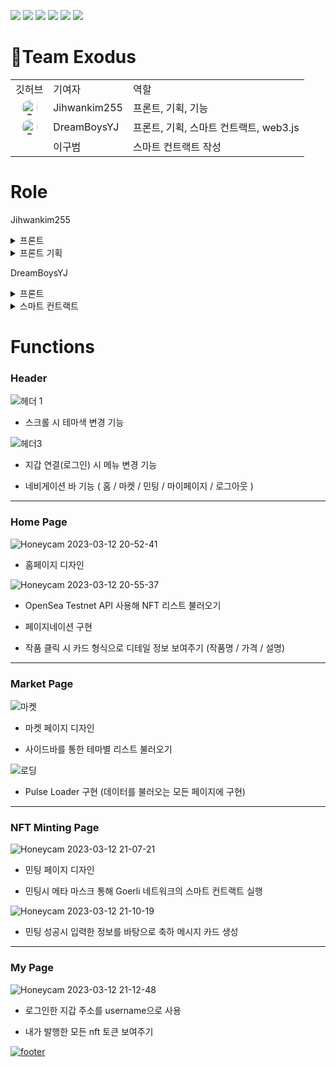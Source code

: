 <a href="#"><img src="https://img.shields.io/badge/Javascript-F7DF1E?style=for-the-badge&logo=Javascript&logoColor=white"></a>
 <a href="#"><img src="https://img.shields.io/badge/React-61DAFB?style=for-the-badge&logo=React&logoColor=white"></a> <a href="#"><img src="https://img.shields.io/badge/Solidity-363636?style=for-the-badge&logo=Solidity&logoColor=white"></a> <a href="#"><img src="https://img.shields.io/badge/Remix-000000?style=for-the-badge&logo=Remix&logoColor=white"></a> <a href="#"><img src="https://img.shields.io/badge/Web3.js-F16822?style=for-the-badge&logo=Web3.js&logoColor=white"></a>
<a href="#"><img src="https://img.shields.io/badge/styled components-DB7093?style=for-the-badge&logo=styled-components&logoColor=white"/></a> 
 
# :two_men_holding_hands:Team Exodus
<table>
  <tr>
    <td>깃허브</td>
    <td>기여자</td>
    <td>역할</td>
  </tr>
  <tr>
    <td align="center"><a href="https://github.com/jihwankim255"><img src="https://github.com/jihwankim255.png" alt="Contributor Name" width="25" style="border-radius: 50%" /></a></td>
    <td>Jihwankim255</td>
    <td>프론트, 기획, 기능</td>
  </tr>
  <tr>
    <td align="center"><a href="https://github.com/DreamBoysYJ"><img src="https://github.com/DreamBoysYJ.png" alt="Contributor Name" width="25" style="border-radius: 50%" /></a></td>
    <td>DreamBoysYJ</td>
    <td>프론트, 기획, 스마트 컨트랙트, web3.js</td>
  </tr>
  <tr>
    <td></td>
    <td>이구범</td>
    <td>스마트 컨트랙트 작성</td>
  </tr>
</table>

#  Role
Jihwankim255
<details>
 <summary>프론트</summary>
 - Home: 월페이퍼, 푸터, 페이지네이션, 상세 페이지
 - Mypage: 상세 페이지
 - Market: 상세 페이지
 - Create: 민팅 완료 페이지
</details>
<details>
 <summary>프론트 기획</summary>
  - 페이지네이션: 페이지 별 NFT수, 최대 페이지,prev,next 버튼
  - 상세 페이지: 데이터 모델링,
 
</details>
 
DreamBoysYJ
<details>
 <summary>프론트</summary>
 - 라우팅
 - Home: 헤더, 로딩
 - Mypage: 배경 이미지
 - Market: 사이드바, 카테고리, 로딩
 - Create: 민팅 폼
</details>
<details>
<summary>스마트 컨트랙트</summary>
 - 스마트 컨트랙트 배포:
 - 민팅: 
 - 보유 NFT: 
</details>

#  Functions
<h3>Header</h3>

![헤더 1](https://user-images.githubusercontent.com/89343745/224542166-dde412ea-4633-40ea-940e-658a5441c741.gif)

- 스크롤 시 테마색 변경 기능

![헤더3](https://user-images.githubusercontent.com/89343745/224542493-58e14046-ea5d-4944-bea2-15f4182accd6.gif)

- 지갑 연결(로그인) 시 메뉴 변경 기능

- 네비게이션 바 기능 ( 홈 / 마켓 / 민팅 / 마이페이지 / 로그아웃 ) 

<hr/>

<h3> Home Page </h3>

![Honeycam 2023-03-12 20-52-41](https://user-images.githubusercontent.com/89343745/224542841-a5ab616c-afd2-4bce-8451-821144b07fc4.gif)

- 홈페이지 디자인

![Honeycam 2023-03-12 20-55-37](https://user-images.githubusercontent.com/89343745/224542980-6b4aeb68-b16d-45cb-a8be-46e7c907eb07.gif)

- OpenSea Testnet API 사용해 NFT 리스트 불러오기

- 페이지네이션 구현

- 작품 클릭 시 카드 형식으로 디테일 정보 보여주기 (작품명 / 가격 / 설명)

<hr/>

<h3> Market Page </h3>

![마켓](https://user-images.githubusercontent.com/89343745/224543419-3c29c373-3391-480a-b74f-63515282e62e.gif)


- 마켓 페이지 디자인

- 사이드바를 통한 테마별 리스트 불러오기 

![로딩](https://user-images.githubusercontent.com/89343745/224543248-877383ae-b5b6-4bf5-9c65-e80ca4d746a7.gif)

- Pulse Loader 구현 (데이터를 불러오는 모든 페이지에 구현)

<hr/>

<h3>NFT Minting Page</h3>

![Honeycam 2023-03-12 21-07-21](https://user-images.githubusercontent.com/89343745/224543577-e6f94abd-35c9-4c49-a969-12a7065b42d2.gif)

- 민팅 페이지 디자인

- 민팅시 메타 마스크 통해 Goerli 네트워크의 스마트 컨트랙트 실행

![Honeycam 2023-03-12 21-10-19](https://user-images.githubusercontent.com/89343745/224543693-c282fb7c-c4f6-4827-bb80-7fbe85cd256b.gif)

- 민팅 성공시 입력한 정보를 바탕으로 축하 메시지 카드 생성

<hr/>

<h3>My Page</h3>

![Honeycam 2023-03-12 21-12-48](https://user-images.githubusercontent.com/89343745/224543849-80e1855d-a08f-4073-9ee6-fb9032b1a918.gif)

- 로그인한 지갑 주소를 username으로 사용

- 내가 발행한 모든 nft 토큰 보여주기


<a href="#">![footer](https://capsule-render.vercel.app/api?type=waving&color=F8E2CF&height=160&section=footer&fontSize=90)</a>

